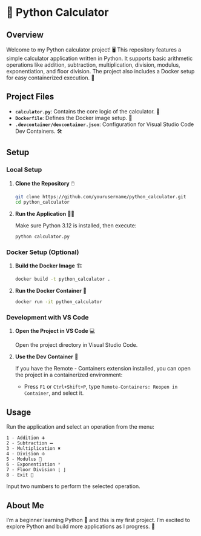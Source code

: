 
# 🧮 Python Calculator

## Overview

Welcome to my Python calculator project! 🖥️ This repository features a simple calculator application written in Python. It supports basic arithmetic operations like addition, subtraction, multiplication, division, modulus, exponentiation, and floor division. The project also includes a Docker setup for easy containerized execution. 🚀

## Project Files

- **`calculator.py`**: Contains the core logic of the calculator. 📝
- **`Dockerfile`**: Defines the Docker image setup. 🐳
- **`.devcontainer/devcontainer.json`**: Configuration for Visual Studio Code Dev Containers. 🛠️

## Setup

### Local Setup

1. **Clone the Repository** 🖱️

   ```sh
   git clone https://github.com/yourusername/python_calculator.git
   cd python_calculator
   ```

2. **Run the Application** 🏃‍♂️

   Make sure Python 3.12 is installed, then execute:

   ```sh
   python calculator.py
   ```

### Docker Setup (Optional)

1. **Build the Docker Image** 🏗️

   ```sh
   docker build -t python_calculator .
   ```

2. **Run the Docker Container** 🚢

   ```sh
   docker run -it python_calculator
   ```

### Development with VS Code

1. **Open the Project in VS Code** 💻

   Open the project directory in Visual Studio Code.

2. **Use the Dev Container** 🧩

   If you have the Remote - Containers extension installed, you can open the project in a containerized environment:

   - Press `F1` or `Ctrl+Shift+P`, type `Remote-Containers: Reopen in Container`, and select it.

## Usage

Run the application and select an operation from the menu:

```
1 - Addition ➕
2 - Subtraction ➖
3 - Multiplication ✖️
4 - Division ➗
5 - Modulus 🔢
6 - Exponentiation ʸ
7 - Floor Division ⌊ ⌋  
8 - Exit 🚪
```

Input two numbers to perform the selected operation.

## About Me

I’m a beginner learning Python 🐍 and this is my first project. I’m excited to explore Python and build more applications as I progress. 🚀
